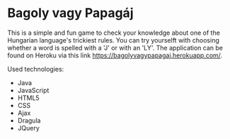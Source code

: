 # Bagoly vagy Papagáj

This is a simple and fun game to check your knowledge about one of the Hungarian language's trickiest rules. You can try yourselft with choosing whether a word is spelled with a 'J' or with an 'LY'.
The application can be found on Heroku via this link https://bagolyvagypapagaj.herokuapp.com/.

Used technologies:
- Java
- JavaScript
- HTML5
- CSS
- Ajax
- Dragula
- JQuery
